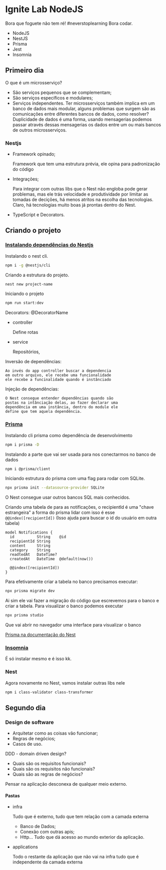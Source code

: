 
# Ignite Lab NodeJS

Bora que foguete não tem ré! #neverstoplearning
Bora codar.
- NodeJS
- NestJS
- Prisma
- Jest
- Insomnia
## Primeiro dia
O que é um microsserviço?
    
- São serviços pequenos que se complementam;
- São serviços específicos e modulares;
- Serviços independentes.
Ter microsserviços também implica em um banco de dados mais modular, 
alguns problemas que surgem são as comunicações entre diferentes bancos
de dados, como resolver? Duplicidade de dados é uma forma, usando mensagerias 
podemos passar através dessas mensagerias os dados entre um ou mais
bancos de outros microsserviços.

### Nestjs
- Framework opinado;
    
    Framework que tem uma estrutura prévia, ele opina para padronização do código
- Integrações;

    Para integrar com outras libs que o Nest não engloba pode gerar problemas, mas
    ele trás velocidade e produtividade por limitar as tomadas de decições, há menos
    atritos na escolha das tecnologias.
    Claro, há tecnologias muito boas já prontas dentro do Nest.
- TypeScript e Decorators.

## Criando o projeto
### [Instalando dependências do Nestjs](https://docs.nestjs.com/first-steps)
Instalando o nest cli.
```bash
npm i -g @nestjs/cli
```
Criando a estrutura do projeto.
```bash
nest new project-name
```
Iniciando o projeto
```bash
npm run start:dev  
```
Decorators: @DecoratorName
- controller

    Define rotas
- service

    Repositórios, 

Inversão de dependências: 

    Ao invés do app controller buscar a dependencia 
    em outro arquivo, ele recebe uma funcionalidade 
    ele recebe a funcinalidade quando é instânciado
Injeção de dependências:

    O Nest consegue entender dependências quando são
    postas na intânciação delas, ao fazer declarar uma
    dependência em uma instância, dentro do module ele
    define que tem aquela dependência.
### [Prisma](https://www.prisma.io/docs/getting-started)
Instalando cli prisma como dependência de desenvolvimento
```bash
npm i prisma -D
```
Instalando a parte que vai ser usada para nos conectarmos no banco de dados
```bash
npm i @prisma/client
```
Iniciando estrutura do prisma com uma flag para rodar com SQLite.

```bash
npx prisma init --datasource-provider SQLite
```
O Nest consegue usar outros bancos SQL mais conhecidos.

Criando uma tabela de para as notificações, o recipientId
é uma "chave estrangeira" a forma do prisma lidar com isso 
é esse `@@index([recipientId])` (Isso ajuda para buscar o id do usuário em outra tabela)
```prisma
model Notifications {
  id          String    @id
  recipientId String
  content     String
  category    String
  readtedAt   DateTime?
  createdAt   DateTime  @default(now())

  @@index([recipientId])
}

```

Para efetivamente criar a tabela no banco precisamos
executar:
```bash
npx prisma migrate dev
```
Ai sim ele vai fazer a migração do código que escrevemos
para o banco e criar a tabela.
Para visualizar o banco podemos executar
```bash
npx prisma studio
```
Que vai abrir no navegador uma interface para visualizar o banco

[Prisma na documentação do Nest](https://docs.nestjs.com/recipes/prisma#prisma)

### [Insomnia](https://insomnia.rest)
É só instalar mesmo e é isso kk.

### Nest
Agora novamente no Nest, vamos instalar outras libs nele
```bash
npm i class-validator class-transformer
```
## Segundo dia

### Design de software

- Arquitetar como as coisas vão funcionar;
- Regras de negócios;
- Casos de uso.

DDD - domain driven design?

-  Quais são os requisitos funcionais?
- Quais são os requisitos não funcionais?
- Quais são as regras de negócios?

Pensar na aplicação desconexa de qualquer meio externo.

#### Pastas
- infra

    Tudo que é externo, tudo que tem relação com a 
    camada externa
    - Banco de Dados;
    - Conexão com outras apis;
    - Http...
    Tudo que dá acesso ao mundo exterior da aplicação.
- applications

    Todo o restante da aplicação que não vai na infra
    tudo que é independente da camada externa